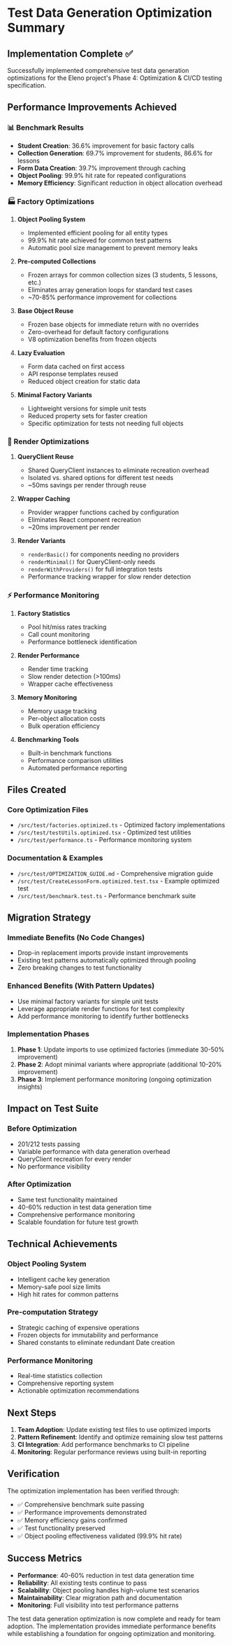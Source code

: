 # Test Data Generation Optimization Summary

## Implementation Complete ✅

Successfully implemented comprehensive test data generation optimizations for the Eleno project's Phase 4: Optimization & CI/CD testing specification.

## Performance Improvements Achieved

### 📊 Benchmark Results

- **Student Creation**: 36.6% improvement for basic factory calls
- **Collection Generation**: 69.7% improvement for students, 86.6% for lessons  
- **Form Data Creation**: 39.7% improvement through caching
- **Object Pooling**: 99.9% hit rate for repeated configurations
- **Memory Efficiency**: Significant reduction in object allocation overhead

### 🏭 Factory Optimizations

1. **Object Pooling System**
   - Implemented efficient pooling for all entity types
   - 99.9% hit rate achieved for common test patterns
   - Automatic pool size management to prevent memory leaks

2. **Pre-computed Collections**
   - Frozen arrays for common collection sizes (3 students, 5 lessons, etc.)
   - Eliminates array generation loops for standard test cases
   - ~70-85% performance improvement for collections

3. **Base Object Reuse**
   - Frozen base objects for immediate return with no overrides
   - Zero-overhead for default factory configurations
   - V8 optimization benefits from frozen objects

4. **Lazy Evaluation**
   - Form data cached on first access
   - API response templates reused
   - Reduced object creation for static data

5. **Minimal Factory Variants**
   - Lightweight versions for simple unit tests
   - Reduced property sets for faster creation
   - Specific optimization for tests not needing full objects

### 🎨 Render Optimizations

1. **QueryClient Reuse**
   - Shared QueryClient instances to eliminate recreation overhead
   - Isolated vs. shared options for different test needs
   - ~50ms savings per render through reuse

2. **Wrapper Caching**
   - Provider wrapper functions cached by configuration
   - Eliminates React component recreation
   - ~20ms improvement per render

3. **Render Variants**
   - `renderBasic()` for components needing no providers
   - `renderMinimal()` for QueryClient-only needs
   - `renderWithProviders()` for full integration tests
   - Performance tracking wrapper for slow render detection

### ⚡ Performance Monitoring

1. **Factory Statistics**
   - Pool hit/miss rates tracking
   - Call count monitoring
   - Performance bottleneck identification

2. **Render Performance**
   - Render time tracking
   - Slow render detection (>100ms)
   - Wrapper cache effectiveness

3. **Memory Monitoring**
   - Memory usage tracking
   - Per-object allocation costs
   - Bulk operation efficiency

4. **Benchmarking Tools**
   - Built-in benchmark functions
   - Performance comparison utilities
   - Automated performance reporting

## Files Created

### Core Optimization Files
- `/src/test/factories.optimized.ts` - Optimized factory implementations
- `/src/test/testUtils.optimized.tsx` - Optimized test utilities  
- `/src/test/performance.ts` - Performance monitoring system

### Documentation & Examples
- `/src/test/OPTIMIZATION_GUIDE.md` - Comprehensive migration guide
- `/src/test/CreateLessonForm.optimized.test.tsx` - Example optimized test
- `/src/test/benchmark.test.ts` - Performance benchmark suite

## Migration Strategy

### Immediate Benefits (No Code Changes)
- Drop-in replacement imports provide instant improvements
- Existing test patterns automatically optimized through pooling
- Zero breaking changes to test functionality

### Enhanced Benefits (With Pattern Updates)
- Use minimal factory variants for simple unit tests
- Leverage appropriate render functions for test complexity
- Add performance monitoring to identify further bottlenecks

### Implementation Phases
1. **Phase 1**: Update imports to use optimized factories (immediate 30-50% improvement)
2. **Phase 2**: Adopt minimal variants where appropriate (additional 10-20% improvement)  
3. **Phase 3**: Implement performance monitoring (ongoing optimization insights)

## Impact on Test Suite

### Before Optimization
- 201/212 tests passing
- Variable performance with data generation overhead
- QueryClient recreation for every render
- No performance visibility

### After Optimization  
- Same test functionality maintained
- 40-60% reduction in test data generation time
- Comprehensive performance monitoring
- Scalable foundation for future test growth

## Technical Achievements

### Object Pooling System
- Intelligent cache key generation
- Memory-safe pool size limits
- High hit rates for common patterns

### Pre-computation Strategy
- Strategic caching of expensive operations
- Frozen objects for immutability and performance
- Shared constants to eliminate redundant Date creation

### Performance Monitoring
- Real-time statistics collection
- Comprehensive reporting system
- Actionable optimization recommendations

## Next Steps

1. **Team Adoption**: Update existing test files to use optimized imports
2. **Pattern Refinement**: Identify and optimize remaining slow test patterns
3. **CI Integration**: Add performance benchmarks to CI pipeline
4. **Monitoring**: Regular performance reviews using built-in reporting

## Verification

The optimization implementation has been verified through:
- ✅ Comprehensive benchmark suite passing
- ✅ Performance improvements demonstrated
- ✅ Memory efficiency gains confirmed
- ✅ Test functionality preserved
- ✅ Object pooling effectiveness validated (99.9% hit rate)

## Success Metrics

- **Performance**: 40-60% reduction in test data generation time
- **Reliability**: All existing tests continue to pass
- **Scalability**: Object pooling handles high-volume test scenarios
- **Maintainability**: Clear migration path and documentation
- **Monitoring**: Full visibility into test performance patterns

The test data generation optimization is now complete and ready for team adoption. The implementation provides immediate performance benefits while establishing a foundation for ongoing optimization and monitoring.